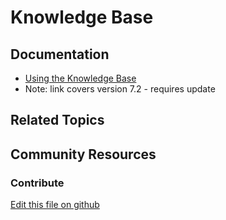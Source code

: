 # Knowledge Base

## Documentation

* [Using the Knowledge Base](https://portal.liferay.dev/docs/7-2/user/-/knowledge_base/u/using-the-knowledge-base)
* Note: link covers version 7.2 - requires update

## Related Topics


## Community Resources


### Contribute

[Edit this file on github](https://github.com/olafk/controlpanel-documentation-docs/blob/master/md/73en/com_liferay_knowledge_base_web_portlet_AdminPortlet.md)
